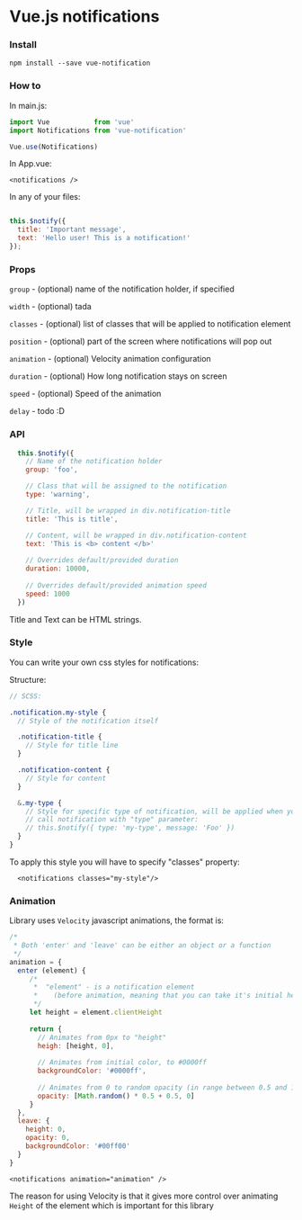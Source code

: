 # Vue.js notifications

### Install

```
npm install --save vue-notification
```

### How to

In main.js:

```javascript
import Vue           from 'vue'
import Notifications from 'vue-notification'

Vue.use(Notifications)
```

In App.vue:

```vue
<notifications />
```

In any of your files:

```javascript

this.$notify({
  title: 'Important message',
  text: 'Hello user! This is a notification!'
});
```

### Props

`group` - (optional) name of the notification holder, if specified

`width` - (optional) tada

`classes` - (optional) list of classes that will be applied to notification element

`position` - (optional) part of the screen where notifications will pop out

`animation` - (optional) Velocity animation configuration

`duration` - (optional) How long notification stays on screen

`speed` - (optional) Speed of the animation

`delay` - todo :D

### API

```javascript
  this.$notify({
    // Name of the notification holder
    group: 'foo',

    // Class that will be assigned to the notification
    type: 'warning',

    // Title, will be wrapped in div.notification-title
    title: 'This is title',

    // Content, will be wrapped in div.notification-content
    text: 'This is <b> content </b>'
    
    // Overrides default/provided duration
    duration: 10000,
    
    // Overrides default/provided animation speed
    speed: 1000
  })
```

Title and Text can be HTML strings.

### Style

You can write your own css styles for notifications:

Structure:

```scss
// SCSS:

.notification.my-style {
  // Style of the notification itself

  .notification-title {
    // Style for title line
  }

  .notification-content {
    // Style for content
  }

  &.my-type {
    // Style for specific type of notification, will be applied when you
    // call notification with "type" parameter:
    // this.$notify({ type: 'my-type', message: 'Foo' })
  }
}
```
To apply this style you will have to specify "classes" property:

```vue
  <notifications classes="my-style"/>
```

### Animation

Library uses `Velocity` javascript animations, the format is:

```javascript
/*
 * Both 'enter' and 'leave' can be either an object or a function
 */
animation = {
  enter (element) {
     /*
      *  "element" - is a notification element 
      *    (before animation, meaning that you can take it's initial height, width, color, etc)
      */
     let height = element.clientHeight
     
     return {
       // Animates from 0px to "height"
       heigh: [height, 0],
       
       // Animates from initial color, to #0000ff
       backgroundColor: '#0000ff',
       
       // Animates from 0 to random opacity (in range between 0.5 and 1)
       opacity: [Math.random() * 0.5 + 0.5, 0]
     }  
  },
  leave: {
    height: 0,
    opacity: 0,
    backgroundColor: '#00ff00'
  }
}
```

```vue
<notifications animation="animation" />
```

The reason for using Velocity is that it gives more control over animating `Height` of the element which is important for this library

